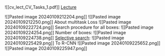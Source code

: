 ![[cv_lect_CV_Tasks_1.pdf]]
[Lecture](https://youtu.be/y521xBOpYAE?si=BzB-bQKufzHWJFMq)

![[Pasted image 20240109212204.png]]
![[Pasted image 20240109212250.png]]
About multitask Loss
![[Pasted image 20240109222724.png]]
Search procedure for all boxes:
![[Pasted image 20240109224254.png]]
Number of boxes:
![[Pasted image 20240109224738.png]]
[Selective search](http://www.huppelen.nl/publications/selectiveSearchDraft.pdf):
![[Pasted image 20240109225429.png]]
To R-CNN
![[Pasted image 20240109225652.png]]
![[Pasted image 20240109225947.png]]
